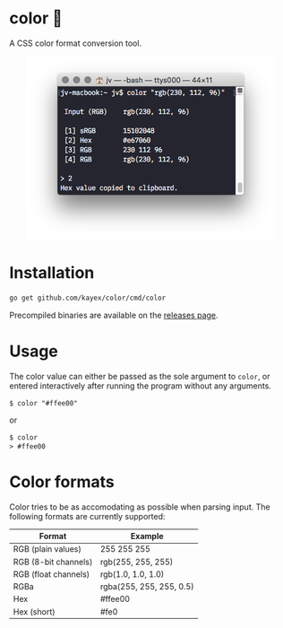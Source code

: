 # color 🎨
A CSS color format conversion tool.

<p align="center">
 <img src="/screen.png?raw=true" alt="Color screenshot">
</p>

# Installation
```bash
go get github.com/kayex/color/cmd/color
```
Precompiled binaries are available on the [releases page](https://github.com/kayex/color/releases).

# Usage
The color value can either be passed as the sole argument to `color`, or entered interactively after running the program without any arguments.

```
$ color "#ffee00"
```

or

```
$ color
> #ffee00
```

# Color formats
Color tries to be as accomodating as possible when parsing input. The following formats are currently supported:

| Format                | Example                  |
| --------------------- | ------------------------ |
| RGB (plain values)    | 255 255 255              |
| RGB (8-bit channels)  | rgb(255, 255, 255)       |
| RGB (float channels)  | rgb(1.0, 1.0, 1.0)       |
| RGBa                  | rgba(255, 255, 255, 0.5) |
| Hex                   | #ffee00                  |
| Hex (short)           | #fe0                     |
